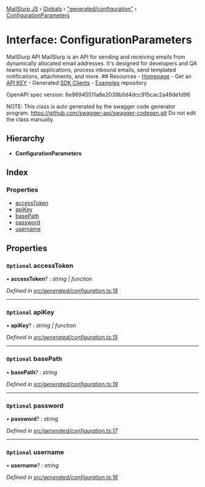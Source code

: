 [MailSlurp JS](../README.md) › [Globals](../globals.md) › ["generated/configuration"](../modules/_generated_configuration_.md) › [ConfigurationParameters](_generated_configuration_.configurationparameters.md)

# Interface: ConfigurationParameters

MailSlurp API
MailSlurp is an API for sending and receiving emails from dynamically allocated email addresses. It's designed for developers and QA teams to test applications, process inbound emails, send templated notifications, attachments, and more.   ## Resources - [Homepage](https://www.mailslurp.com) - Get an [API KEY](https://app.mailslurp.com/sign-up/) - Generated [SDK Clients](https://www.mailslurp.com/docs/) - [Examples](https://github.com/mailslurp/examples) repository

OpenAPI spec version: 6e96945511a8e2039b0d4dcc915cac2a49de1d96

NOTE: This class is auto generated by the swagger code generator program.
https://github.com/swagger-api/swagger-codegen.git
Do not edit the class manually.

## Hierarchy

* **ConfigurationParameters**

## Index

### Properties

* [accessToken](_generated_configuration_.configurationparameters.md#optional-accesstoken)
* [apiKey](_generated_configuration_.configurationparameters.md#optional-apikey)
* [basePath](_generated_configuration_.configurationparameters.md#optional-basepath)
* [password](_generated_configuration_.configurationparameters.md#optional-password)
* [username](_generated_configuration_.configurationparameters.md#optional-username)

## Properties

### `Optional` accessToken

• **accessToken**? : *string | function*

*Defined in [src/generated/configuration.ts:18](https://github.com/mailslurp/mailslurp-client-ts-js/blob/7141c32/src/generated/configuration.ts#L18)*

___

### `Optional` apiKey

• **apiKey**? : *string | function*

*Defined in [src/generated/configuration.ts:15](https://github.com/mailslurp/mailslurp-client-ts-js/blob/7141c32/src/generated/configuration.ts#L15)*

___

### `Optional` basePath

• **basePath**? : *string*

*Defined in [src/generated/configuration.ts:19](https://github.com/mailslurp/mailslurp-client-ts-js/blob/7141c32/src/generated/configuration.ts#L19)*

___

### `Optional` password

• **password**? : *string*

*Defined in [src/generated/configuration.ts:17](https://github.com/mailslurp/mailslurp-client-ts-js/blob/7141c32/src/generated/configuration.ts#L17)*

___

### `Optional` username

• **username**? : *string*

*Defined in [src/generated/configuration.ts:16](https://github.com/mailslurp/mailslurp-client-ts-js/blob/7141c32/src/generated/configuration.ts#L16)*
